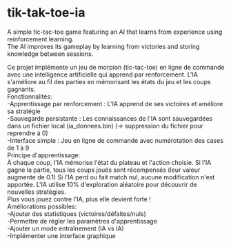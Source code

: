 # tik-tak-toe-ia
A simple tic-tac-toe game featuring an AI that learns from experience using reinforcement learning.  
The AI improves its gameplay by learning from victories and storing knowledge between sessions.  

Ce projet implémente un jeu de morpion (tic-tac-toe) en ligne de commande avec une intelligence artificielle qui apprend par renforcement. L'IA s'améliore au fil des parties en mémorisant les états du jeu et les coups gagnants.  
Fonctionnalités:  
-Apprentissage par renforcement : L'IA apprend de ses victoires et améliore sa stratégie  
-Sauvegarde persistante : Les connaissances de l'IA sont sauvegardées dans un fichier local (ia_donnees.bin) (-> suppression du fichier pour reprendre à 0)  
-Interface simple : Jeu en ligne de commande avec numérotation des cases de 1 à 9  
Principe d'apprentissage:  
À chaque coup, l'IA mémorise l'état du plateau et l'action choisie. Si l'IA gagne la partie, tous les coups joués sont récompensés (leur valeur augmente de 0.1) Si l'IA perd ou fait match nul, aucune modification n'est apportée. L'IA utilise 10% d'exploration aléatoire pour découvrir de nouvelles stratégies.  
Plus vous jouez contre l'IA, plus elle devient forte !  
Améliorations possibles:  
-Ajouter des statistiques (victoires/défaites/nuls)  
-Permettre de régler les paramètres d'apprentissage  
-Ajouter un mode entraînement (IA vs IA)  
-Implémenter une interface graphique  
